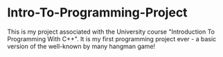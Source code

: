 # Intro-To-Programming-Project
This is my project associated with the University course "Introduction To Programming With C++".
It is my first programming project ever - a basic version of the well-known by many hangman game!
